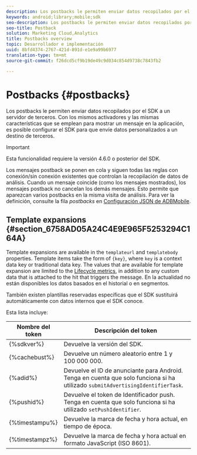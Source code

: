 ```yaml
---
description: Los postbacks le permiten enviar datos recopilados por el SDK a un servidor de terceros. Con los mismos activadores y las mismas características que se emplean para mostrar un mensaje en la aplicación, es posible configurar el SDK para que envíe datos personalizados a un destino de terceros.
keywords: android;library;mobile;sdk
seo-description: Los postbacks le permiten enviar datos recopilados por el SDK a un servidor de terceros. Con los mismos activadores y las mismas características que se emplean para mostrar un mensaje en la aplicación, es posible configurar el SDK para que envíe datos personalizados a un destino de terceros.
seo-title: Postback
solution: Marketing Cloud,Analytics
title: Postbacks overview
topic: Desarrollador e implementación
uuid: 8bfd4374-2767-421d-891d-e1e9a99b6977
translation-type: tm+mt
source-git-commit: f26dcd5cf9b19de49c9d034c854d9738c7843fb2

---
```



# Postbacks {#postbacks}

Los postbacks le permiten enviar datos recopilados por el SDK a un servidor de terceros. Con los mismos activadores y las mismas características que se emplean para mostrar un mensaje en la aplicación, es posible configurar el SDK para que envíe datos personalizados a un destino de terceros.

>[!IMPORTANT]
>
>Esta funcionalidad requiere la versión 4.6.0 o posterior del SDK.

Los mensajes postback se ponen en cola y siguen todas las reglas con conexión/sin conexión existentes que controlan la recopilación de datos de análisis. Cuando un mensaje coincide (como los mensajes mostrados), los mensajes postback no cancelan los demás mensajes. Esto permite que aparezcan varios postbacks en la misma visita de análisis. Para ver la definición, consulte la fila *postbacks* en [Configuración JSON de ADBMobile](/help/android/configuration/json-config/json-config.md).

## Template expansions {#section_6758AD05A24C4E9E965F5253294C164A}

Template expansions are available in the `templateurl` and `templatebody` properties. Template items take the form of `{key}`, where `key` is a context data key or traditional data key. The values that are available for template expansion are limited to the [Lifecycle metrics](/help/android/metrics.md), in addition to any custom data that is attached to the hit that triggers the message. En la actualidad no están disponibles los datos basados en el historial o en segmentos.

También existen plantillas reservadas específicas que el SDK sustituirá automáticamente con datos internos que el SDK conoce.

Esta lista incluye:

| Nombre del token | Descripción del token |
|--- |--- |
| {%sdkver%} | Devuelve la versión del SDK. |
| {%cachebust%} | Devuelve un número aleatorio entre 1 y 100 000 000. |
| {%adid%} | Devuelve el ID de anunciante para Android. Tenga en cuenta que solo funciona si ha utilizado `submitAdvertisingIdentifierTask`. |
| {%pushid%} | Devuelve el token de Identificador push. Tenga en cuenta que solo funciona si ha utilizado `setPushIdentifier`. |
| {%timestampu%} | Devuelve la marca de fecha y hora actual, en tiempo de época. |
| {%timestampz%} | Devuelve la marca de fecha y hora actual en formato JavaScript (ISO 8601). |